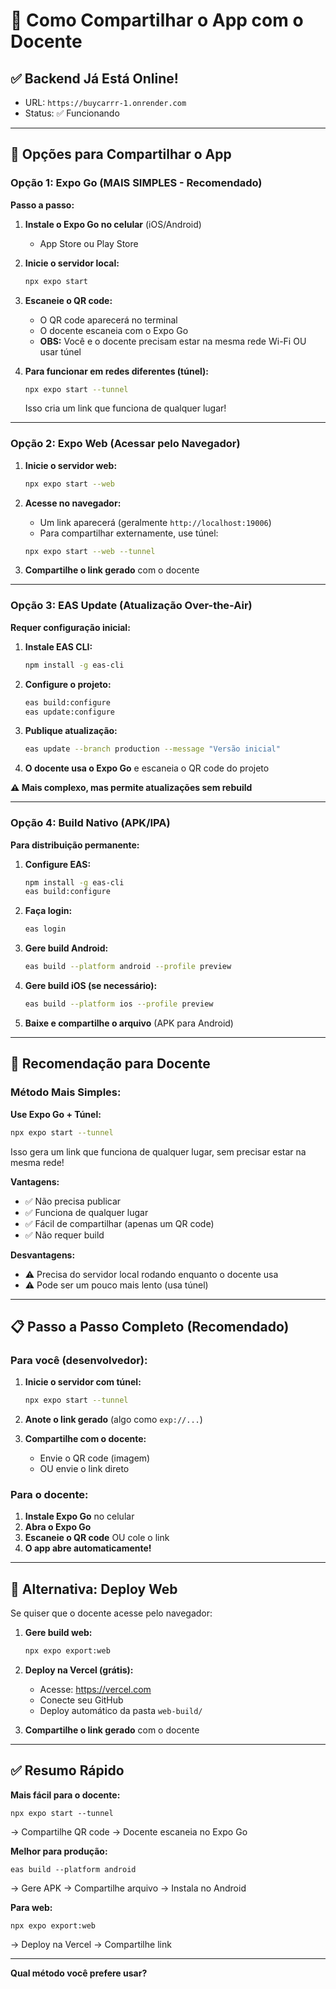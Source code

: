# 📱 Como Compartilhar o App com o Docente

## ✅ Backend Já Está Online!
- URL: `https://buycarrr-1.onrender.com`
- Status: ✅ Funcionando

---

## 🚀 Opções para Compartilhar o App

### Opção 1: Expo Go (MAIS SIMPLES - Recomendado)

**Passo a passo:**

1. **Instale o Expo Go no celular** (iOS/Android)
   - App Store ou Play Store

2. **Inicie o servidor local:**
   ```bash
   npx expo start
   ```

3. **Escaneie o QR code:**
   - O QR code aparecerá no terminal
   - O docente escaneia com o Expo Go
   - **OBS:** Você e o docente precisam estar na mesma rede Wi-Fi OU usar túnel

4. **Para funcionar em redes diferentes (túnel):**
   ```bash
   npx expo start --tunnel
   ```
   Isso cria um link que funciona de qualquer lugar!

---

### Opção 2: Expo Web (Acessar pelo Navegador)

1. **Inicie o servidor web:**
   ```bash
   npx expo start --web
   ```

2. **Acesse no navegador:**
   - Um link aparecerá (geralmente `http://localhost:19006`)
   - Para compartilhar externamente, use túnel:
   ```bash
   npx expo start --web --tunnel
   ```

3. **Compartilhe o link gerado** com o docente

---

### Opção 3: EAS Update (Atualização Over-the-Air)

**Requer configuração inicial:**

1. **Instale EAS CLI:**
   ```bash
   npm install -g eas-cli
   ```

2. **Configure o projeto:**
   ```bash
   eas build:configure
   eas update:configure
   ```

3. **Publique atualização:**
   ```bash
   eas update --branch production --message "Versão inicial"
   ```

4. **O docente usa o Expo Go** e escaneia o QR code do projeto

**⚠️ Mais complexo, mas permite atualizações sem rebuild**

---

### Opção 4: Build Nativo (APK/IPA)

**Para distribuição permanente:**

1. **Configure EAS:**
   ```bash
   npm install -g eas-cli
   eas build:configure
   ```

2. **Faça login:**
   ```bash
   eas login
   ```

3. **Gere build Android:**
   ```bash
   eas build --platform android --profile preview
   ```

4. **Gere build iOS (se necessário):**
   ```bash
   eas build --platform ios --profile preview
   ```

5. **Baixe e compartilhe o arquivo** (APK para Android)

---

## 🎯 Recomendação para Docente

### Método Mais Simples:

**Use Expo Go + Túnel:**

```bash
npx expo start --tunnel
```

Isso gera um link que funciona de qualquer lugar, sem precisar estar na mesma rede!

**Vantagens:**
- ✅ Não precisa publicar
- ✅ Funciona de qualquer lugar
- ✅ Fácil de compartilhar (apenas um QR code)
- ✅ Não requer build

**Desvantagens:**
- ⚠️ Precisa do servidor local rodando enquanto o docente usa
- ⚠️ Pode ser um pouco mais lento (usa túnel)

---

## 📋 Passo a Passo Completo (Recomendado)

### Para você (desenvolvedor):

1. **Inicie o servidor com túnel:**
   ```bash
   npx expo start --tunnel
   ```

2. **Anote o link gerado** (algo como `exp://...`)

3. **Compartilhe com o docente:**
   - Envie o QR code (imagem)
   - OU envie o link direto

### Para o docente:

1. **Instale Expo Go** no celular
2. **Abra o Expo Go**
3. **Escaneie o QR code** OU cole o link
4. **O app abre automaticamente!**

---

## 🔧 Alternativa: Deploy Web

Se quiser que o docente acesse pelo navegador:

1. **Gere build web:**
   ```bash
   npx expo export:web
   ```

2. **Deploy na Vercel (grátis):**
   - Acesse: https://vercel.com
   - Conecte seu GitHub
   - Deploy automático da pasta `web-build/`

3. **Compartilhe o link gerado** com o docente

---

## ✅ Resumo Rápido

**Mais fácil para o docente:**
```
npx expo start --tunnel
```
→ Compartilhe QR code → Docente escaneia no Expo Go

**Melhor para produção:**
```
eas build --platform android
```
→ Gere APK → Compartilhe arquivo → Instala no Android

**Para web:**
```
npx expo export:web
```
→ Deploy na Vercel → Compartilhe link

---

**Qual método você prefere usar?**

